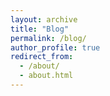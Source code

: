 ```yaml
---
layout: archive
title: "Blog"
permalink: /blog/
author_profile: true
redirect_from:
  - /about/
  - about.html
---
```

